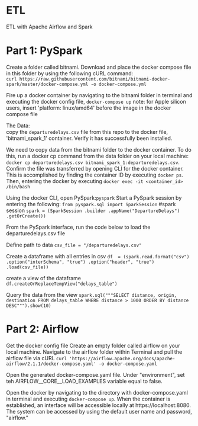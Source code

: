 # ETL
ETL with Apache Airflow and Spark

# Part 1: PySpark

Create a folder called bitnami. Download and place the docker compose file in this folder by using the following cURL command:\
`curl https://raw.githubusercontent.com/bitnami/bitnami-docker-spark/master/docker-compose.yml -o docker-compose.yml`

Fire up a docker container by navigating to the bitnami folder in terminal and executing the docker config file, `docker-compose up`
note: for Apple silicon users, insert 'platform: linux/amd64' before the image in the docker compose file

The Data: \
copy the `departuredelays.csv` file from this repo to the docker file, 'bitnami_spark_1' container. Verify it has successfully been installed.

We need to copy data from the bitnami folder to the docker container. To do this, run a docker cp command from the data folder on your local machine: `docker cp departuredelays.csv bitnami_spark_1:departuredelays.csv`. Confirm the file was transferred by opening CLI for the docker container. This is accomplished by finding the container ID by executing `docker ps`. Then, entering the docker by executing `docker exec -it <container_id> /bin/bash`

Using the docker CLI, open PySpark:`pyspark`
Start a PySpark session by entering the following: 
`from pyspark.sql import SparkSession`
#spark session
`spark = (SparkSession
    .builder
    .appName("DepartureDelays")
    .getOrCreate())`
 
From the PySpark interface, run the code below to load the departuredelays.csv file

Define path to data
`csv_file = "/departuredelays.csv"`

Create a dataframe with all entries in csv
`df  = (spark.read.format("csv")
    .option("interSchema", "true")
    .option("header", "true")
    .load(csv_file))`

create a view of the dataframe
`df.createOrReplaceTempView("delays_table")`

Query the data from the view
`spark.sql("""SELECT distance, origin, destination FROM delays_table WHERE distance > 1000 ORDER BY distance DESC""").show(10)`

# Part 2: Airflow
Get the docker config file
Create an empty folder called airflow on your local machine. Navigate to the airflow folder within Terminal and pull the airflow file via cURL
`curl 'https://airflow.apache.org/docs/apache-airflow/2.1.1/docker-compose.yaml' -o docker-compose.yaml`

Open the generated docker-compose.yaml file. Under "environment", set teh AIRFLOW__CORE__LOAD_EXAMPLES variable equal to false.

Open the docker by navigating to the directory with docker-compose.yaml in terminal and executing `docker-compose up`. When the container is established, an interface will be accessible locally at https://localhost:8080. The system can be accessed by using the default user name and password, "airflow."














